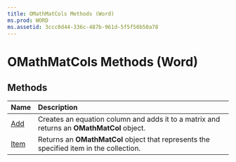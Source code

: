 ```yaml
---
title: OMathMatCols Methods (Word)
ms.prod: WORD
ms.assetid: 3ccc0d44-336c-487b-961d-5f5f50b50a78
---
```



# OMathMatCols Methods (Word)

## Methods



|**Name**|**Description**|
|:-----|:-----|
|[Add](omathmatcols-add-method-word.md)|Creates an equation column and adds it to a matrix and returns an  **OMathMatCol** object.|
|[Item](omathmatcols-item-method-word.md)|Returns an  **OMathMatCol** object that represents the specified item in the collection.|

